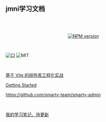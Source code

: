 ## jmni学习文档

<br><br>

<p align="center">
    <a href="https://www.npmjs.com/package/jmni-ui-vite"><img src="https://img.shields.io/npm/v/jmni-ui-vite?color=c95f8b&amp;label=" alt="NPM version"></a>
</p>
<br>

[![CI](https://github.com/jmni-cn/jmni-ui-monorepo/actions/workflows/master.yml/badge.svg?branch=master)](https://github.com/jmni-cn/jmni-ui-monorepo/actions/workflows/master.yml)
![MIT](https://img.shields.io/github/license/jmni-cn/jmni-ui-monorepo?color=red)

<br>

[基于 Vite 的组件库工程化实战](https://juejin.cn/book/7117582869358182403/section/7117950986286530564)
<br>

[Getting Started](https://jmni-ui-monorepo-jmni-ui-vite.vercel.app/)
<br>

https://github.com/smarty-team/smarty-admin

<br>

[我的学习笔记、待更新]()